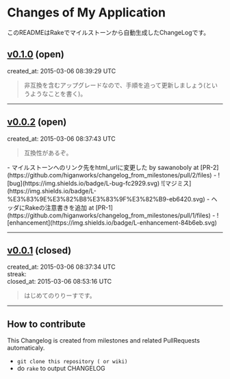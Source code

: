# Changes of My Application

このREADMEはRakeでマイルストーンから自動生成したChangeLogです。

## [v0.1.0](https://github.com/higanworks/changelog_from_milestones/milestones/v0.1.0) (open)
created_at: 2015-03-06 08:39:29 UTC  
<blockquote>
非互換を含むアップグレードなので、手順を追って更新しましょう(というようなことを書く)。
</blockquote>

----
## [v0.0.2](https://github.com/higanworks/changelog_from_milestones/milestones/v0.0.2) (open)
created_at: 2015-03-06 08:37:43 UTC  
<blockquote>
互換性があるぞ。
</blockquote>
- マイルストーンへのリンク先をhtml_urlに変更した by sawanoboly at [PR-2](https://github.com/higanworks/changelog_from_milestones/pull/2/files)
    - ![bug](https://img.shields.io/badge/L-bug-fc2929.svg) ![マジミス](https://img.shields.io/badge/L-%E3%83%9E%E3%82%B8%E3%83%9F%E3%82%B9-eb6420.svg)
- ヘッダにRakeの注意書きを追加 at [PR-1](https://github.com/higanworks/changelog_from_milestones/pull/1/files)
    - ![enhancement](https://img.shields.io/badge/L-enhancement-84b6eb.svg)

----
## [v0.0.1](https://github.com/higanworks/changelog_from_milestones/milestones/v0.0.1) (closed)
created_at: 2015-03-06 08:37:34 UTC  
streak:   
closed_at: 2015-03-06 08:53:16 UTC
<blockquote>
はじめてのりりーすです。
</blockquote>

----
## How to contribute

This Changelog is created from milestones and related PullRequests automaticaly.

- `git clone this repository ( or wiki)`
- do `rake` to output CHANGELOG
